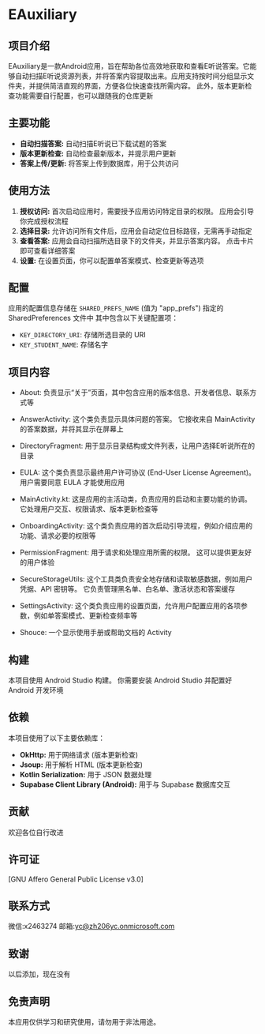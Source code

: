 # EAuxiliary

## 项目介绍

EAuxiliary是一款Android应用，旨在帮助各位高效地获取和查看E听说答案。它能够自动扫描E听说资源列表，并将答案内容提取出来。应用支持按时间分组显示文件夹，并提供简洁直观的界面，方便各位快速查找所需内容。
此外，版本更新检查功能需要自行配置，也可以跟随我的仓库更新

## 主要功能

* **自动扫描答案:**  自动扫描E听说已下载试题的答案
* **版本更新检查:**  自动检查最新版本，并提示用户更新
* **答案上传/更新:** 将答案上传到数据库，用于公共访问

## 使用方法

1. **授权访问:** 首次启动应用时，需要授予应用访问特定目录的权限。 应用会引导你完成授权流程
2. **选择目录:** 允许访问所有文件后，应用会自动定位目标路径，无需再手动指定
3. **查看答案:** 应用会自动扫描所选目录下的文件夹，并显示答案内容。 点击卡片即可查看详细答案
4. **设置:**  在设置页面，你可以配置单答案模式、检查更新等选项

## 配置

应用的配置信息存储在 `SHARED_PREFS_NAME`  (值为 "app_prefs") 指定的 SharedPreferences 文件中
其中包含以下关键配置项：

* `KEY_DIRECTORY_URI`:  存储所选目录的 URI
* `KEY_STUDENT_NAME`:  存储名字

## 项目内容

* About: 负责显示“关于”页面，其中包含应用的版本信息、开发者信息、联系方式等

* AnswerActivity: 这个类负责显示具体问题的答案。 它接收来自 MainActivity 的答案数据，并将其显示在屏幕上

* DirectoryFragment: 用于显示目录结构或文件列表，让用户选择E听说所在的目录

* EULA: 这个类负责显示最终用户许可协议 (End-User License Agreement)。 用户需要同意 EULA 才能使用应用

* MainActivity.kt: 这是应用的主活动类，负责应用的启动和主要功能的协调。 它处理用户交互、权限请求、版本更新检查等

* OnboardingActivity: 这个类负责应用的首次启动引导流程，例如介绍应用的功能、请求必要的权限等

* PermissionFragment: 用于请求和处理应用所需的权限。 这可以提供更友好的用户体验

* SecureStorageUtils: 这个工具类负责安全地存储和读取敏感数据，例如用户凭据、API 密钥等。
它负责管理黑名单、白名单、激活状态和答案缓存

* SettingsActivity: 这个类负责应用的设置页面，允许用户配置应用的各项参数，例如单答案模式、更新检查频率等

* Shouce: 一个显示使用手册或帮助文档的 Activity

## 构建

本项目使用 Android Studio 构建。 你需要安装 Android Studio 并配置好 Android 开发环境

## 依赖

本项目使用了以下主要依赖库：

* **OkHttp:** 用于网络请求 (版本更新检查)
* **Jsoup:** 用于解析 HTML (版本更新检查)
* **Kotlin Serialization:** 用于 JSON 数据处理
* **Supabase Client Library (Android):**  用于与 Supabase 数据库交互

## 贡献

欢迎各位自行改进

## 许可证

[GNU Affero General Public License v3.0]

## 联系方式

微信:x2463274
邮箱:yc@zh206yc.onmicrosoft.com

## 致谢

以后添加，现在没有

## 免责声明

本应用仅供学习和研究使用，请勿用于非法用途。

